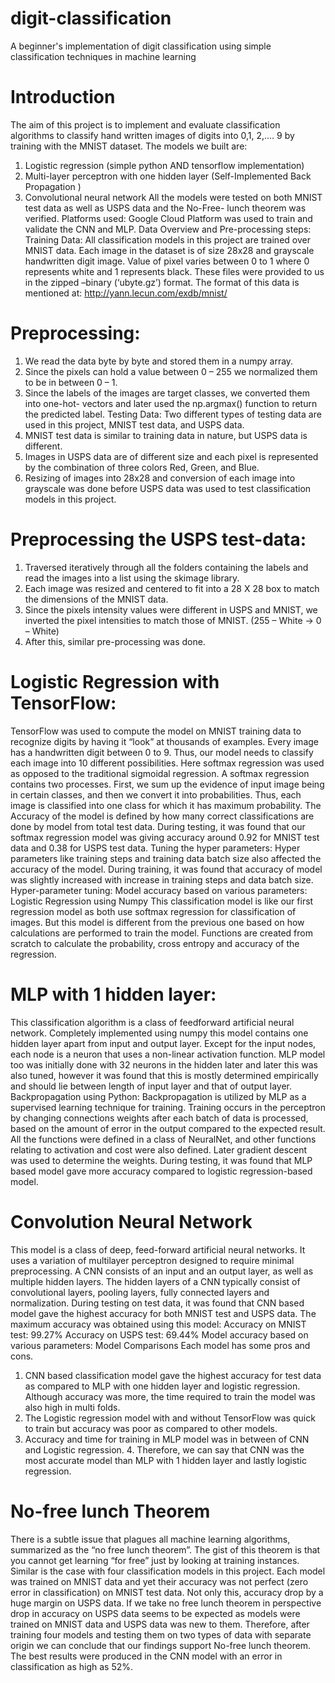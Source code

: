 # digit-classification
A beginner's implementation of digit classification using simple classification techniques in machine learning

# Introduction
The aim of this project is to implement and evaluate classification algorithms to classify hand written images of digits into 0,1, 2,.... 9 by training with the MNIST dataset. The models we built are:
1. Logistic regression (simple python AND tensorflow implementation)
2. Multi-layer perceptron with one hidden layer (Self-Implemented Back Propagation )
3. Convolutional neural network
All the models were tested on both MNIST test data as well as USPS data and the No-Free- lunch theorem was verified.
Platforms used: Google Cloud Platform was used to train and validate the CNN and MLP.
Data Overview and Pre-processing steps:
Training Data:
All classification models in this project are trained over MNIST data. Each image in the dataset is of size 28x28 and grayscale handwritten digit image. Value of pixel varies between 0 to 1 where 0 represents white and 1 represents black. These files were provided to us in the zipped –binary (‘ubyte.gz’) format. The format of this data is mentioned at: http://yann.lecun.com/exdb/mnist/

# Preprocessing:
1. We read the data byte by byte and stored them in a numpy array.
2. Since the pixels can hold a value between 0 – 255 we normalized them to be in
between 0 – 1.
3. Since the labels of the images are target classes, we converted them into one-hot-
vectors and later used the np.argmax() function to return the predicted label.
Testing Data:
Two different types of testing data are used in this project, MNIST test data, and USPS data.
1. MNIST test data is similar to training data in nature, but USPS data is different.
2. Images in USPS data are of different size and each pixel is represented by the
combination of three colors Red, Green, and Blue.
3. Resizing of images into 28x28 and conversion of each image into grayscale was done
before USPS data was used to test classification models in this project.
   
# Preprocessing the USPS test-data:
1. Traversed iteratively through all the folders containing the labels and read the images
into a list using the skimage library.
2. Each image was resized and centered to fit into a 28 X 28 box to match the dimensions
of the MNIST data.
3. Since the pixels intensity values were different in USPS and MNIST, we inverted the
pixel intensities to match those of MNIST. (255 – White -> 0 – White)
4. After this, similar pre-processing was done.
 
# Logistic Regression with TensorFlow:
TensorFlow was used to compute the model on MNIST training data to recognize digits by having it “look” at thousands of examples. Every image has a handwritten digit between 0 to 9. Thus, our model needs to classify each image into 10 different possibilities. Here softmax regression was used as opposed to the traditional sigmoidal regression.
A softmax regression contains two processes. First, we sum up the evidence of input image being in certain classes, and then we convert it into probabilities. Thus, each image is classified into one class for which it has maximum probability.
The Accuracy of the model is defined by how many correct classifications are done by model from total test data. During testing, it was found that our softmax regression model was giving accuracy around 0.92 for MNIST test data and 0.38 for USPS test data.
Tuning the hyper parameters: Hyper parameters like training steps and training data batch size also affected the accuracy of the model. During training, it was found that accuracy of model was slightly increased with increase in training steps and data batch size.
Hyper-parameter tuning:
Model accuracy based on various parameters:
Logistic Regression using Numpy
This classification model is like our first regression model as both use softmax regression for classification of images. But this model is different from the previous one based on how calculations are performed to train the model. Functions are created from scratch to calculate the probability, cross entropy and accuracy of the regression.

    
# MLP with 1 hidden layer:
This classification algorithm is a class of feedforward artificial neural network.
Completely implemented using numpy this model contains one hidden layer apart from input and output layer. Except for the input nodes, each node is a neuron that uses a non-linear activation function.
MLP model too was initially done with 32 neurons in the hidden later and later this was also tuned, however it was found that this is mostly determined empirically and should lie between length of input layer and that of output layer.
Backpropagation using Python:
Backpropagation is utilized by MLP as a supervised learning technique for training. Training occurs in the perceptron by changing connections weights after each batch of data is processed, based on the amount of error in the output compared to the expected result.
All the functions were defined in a class of NeuralNet, and other functions relating to activation and cost were also defined. Later gradient descent was used to determine the weights.
During testing, it was found that MLP based model gave more accuracy compared to logistic regression-based model.
  

# Convolution Neural Network
This model is a class of deep, feed-forward artificial neural networks. It uses a variation of multilayer perceptron designed to require minimal preprocessing. A CNN consists of an input and an output layer, as well as multiple hidden layers. The hidden layers of a CNN typically consist of convolutional layers, pooling layers, fully connected layers and normalization.
During testing on test data, it was found that CNN based model gave the highest accuracy for both MNIST test and USPS data.
The maximum accuracy was obtained using this model: Accuracy on MNIST test: 99.27%
Accuracy on USPS test: 69.44%
Model accuracy based on various parameters:
Model Comparisons
Each model has some pros and cons.
1. CNN based classification model gave the highest accuracy for test data as
compared to MLP with one hidden layer and logistic regression. Although accuracy
was more, the time required to train the model was also high in multi folds.
2. The Logistic regression model with and without TensorFlow was quick to train but
accuracy was poor as compared to other models.
3. Accuracy and time for training in MLP model was in between of CNN and Logistic
regression. 4.
Therefore, we can say that CNN was the most accurate model than MLP with 1 hidden layer and lastly logistic regression.
  
# No-free lunch Theorem
There is a subtle issue that plagues all machine learning algorithms, summarized as the “no free lunch theorem”. The gist of this theorem is that you cannot get learning “for free” just by looking at training instances.
Similar is the case with four classification models in this project. Each model was trained on MNIST data and yet their accuracy was not perfect (zero error in classification) on MNIST test data. Not only this, accuracy drop by a huge margin on USPS data. If we take no free lunch theorem in perspective drop in accuracy on USPS data seems to be expected as models were trained on MNIST data and USPS data was new to them.
Therefore, after training four models and testing them on two types of data with separate origin we can conclude that our findings support No-free lunch theorem. The best results were produced in the CNN model with an error in classification as high as 52%.   
